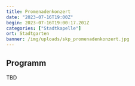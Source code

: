 ```yaml
---
title: Promenadenkonzert
date: "2023-07-16T19:00Z"
begin: 2023-07-16T19:00:17.201Z
categories: ["Stadtkapelle"]
ort: Stadtgarten
banner: /img/uploads/skp_promenadenkonzert.jpg
---
```

## Programm

TBD